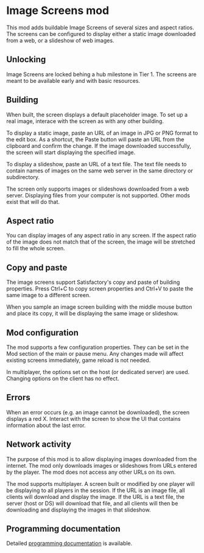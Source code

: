 # Image Screens mod

This mod adds buildable Image Screens of several sizes and aspect ratios.
The screens can be configured to display either a static image downloaded from a web,
or a slideshow of web images.


## Unlocking

Image Screens are locked behing a hub milestone in Tier 1.
The screens are meant to be available early and with basic resources.


## Building

When built, the screen displays a default placeholder image.
To set up a real image, interace with the screen as with any other building.

To display a static image, paste an URL of an image in JPG or PNG format to the edit box.
As a shortcut, the Paste button will paste an URL from the clipboard and confirm the change.
If the image downloaded successfully, the screen will start displaying the specified image.

To display a slideshow, paste an URL of a text file.
The text file needs to contain names of images on the same web server
in the same directory or subdirectory.

The screen only supports images or slideshows downloaded from a web server.
Displaying files from your computer is not supported. Other mods exist that will do that.


## Aspect ratio

You can display images of any aspect ratio in any screen.
If the aspect ratio of the image does not match that of the screen,
the image will be stretched to fill the whole screen.


## Copy and paste

The image screens support Satisfactory's copy and paste of building properties.
Press Ctrl+C to copy screen properties and Ctrl+V to paste the same image to a different screen.

When you sample an image screen building with the middle mouse button
and place its copy, it will be displaying the same image or slideshow.


## Mod configuration

The mod supports a few configuration properties.
They can be set in the Mod section of the main or pause menu.
Any changes made will affect existing screens immediately, game reload is not needed.

In multiplayer, the options set on the host (or dedicated server) are used.
Changing options on the client has no effect.


## Errors

When an error occurs (e.g. an image cannot be downloaded), the screen displays a red X.
Interact with the screen to show the UI that contains information about the last error.


## Network activity

The purpose of this mod is to allow displaying images downloaded from the internet.
The mod only downloads images or slideshows from URLs entered by the player.
The mod does not access any other URLs on its own.

The mod supports multiplayer.
A screen built or modified by one player will be displaying to all players in the session.
If the URL is an image file, all clients will download and display the image.
If the URL is a text file, the server (host or DS) will download that file,
and all clients will then be downloading and displaying the images in that slideshow.


## Programming documentation

Detailed [programming documentation](Doc/Programming.md) is available.
